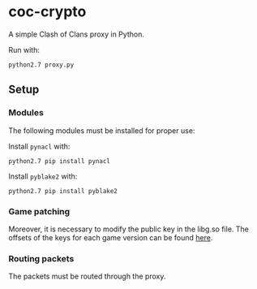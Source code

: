 # coc-crypto

A simple Clash of Clans proxy in Python.

Run with:

	python2.7 proxy.py

## Setup

### Modules

The following modules must be installed for proper use:

Install `pynacl` with:

	python2.7 pip install pynacl

Install `pyblake2` with:

	python2.7 pip install pyblake2

### Game patching

Moreover, it is necessary to modify the public key in the libg.so file.
The offsets of the keys for each game version can be found [here](https://github.com/clugh/coc-proxy/wiki/Key-Offsets).

### Routing packets

The packets must be routed through the proxy.